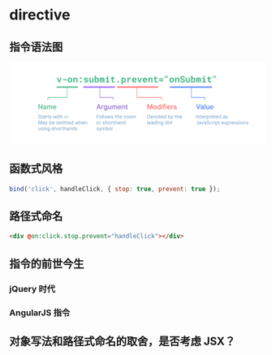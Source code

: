 # directive
## 指令语法图
![指令语法图](./img/image.png)

## 函数式风格
``` js
bind('click', handleClick, { stop: true, prevent: true });
```
## 路径式命名
```html
<div @on:click.stop.prevent="handleClick"></div>
```
## 指令的前世今生
### jQuery 时代
### AngularJS 指令

## 对象写法和路径式命名的取舍，是否考虑 JSX？